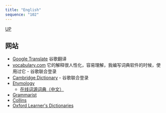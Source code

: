 ```yaml
---
title: "English"
sequence: "102"
---
```


[UP](/english/english-index.html)

## 网站

- [Google Translate](https://translate.google.com/) 谷歌翻译
- [vocabulary.com](https://www.vocabulary.com/) 它的解释很人性化，容易理解，我编写词典软件的时候，使用过它 - 谷歌联合登录
- [Cambridge Dictionary](https://dictionary.cambridge.org/) - 谷歌联合登录
- [Etymology](https://www.etymonline.com)
    - [在线词源词典（中文）](https://www.etymonline.com/cn)
- [Grammarist](https://grammarist.com/)
- [Collins](https://www.collinsdictionary.com/)
- [Oxford Learner's Dictionaries](https://www.oxfordlearnersdictionaries.com/)

